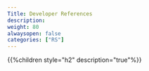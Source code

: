 ```yaml
---
Title: Developer References
description: 
weight: 80
alwaysopen: false
categories: ["RS"]
---
```


{{%children style="h2" description="true"%}}